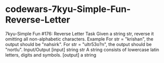 # codewars-7kyu-Simple-Fun-Reverse-Letter
7kyu-Simple Fun #176: Reverse Letter  Task Given a string str, reverse it omitting all non-alphabetic characters.  Example For str = "krishan", the output should be "nahsirk".  For str = "ultr53o?n", the output should be "nortlu".  Input/Output [input] string str A string consists of lowercase latin letters, digits and symbols.  [output] a string
